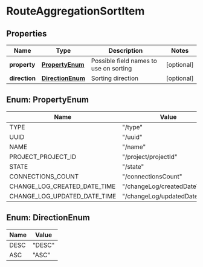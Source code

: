 

# RouteAggregationSortItem


## Properties

| Name | Type | Description | Notes |
|------------ | ------------- | ------------- | -------------|
|**property** | [**PropertyEnum**](#PropertyEnum) | Possible field names to use on sorting |  [optional] |
|**direction** | [**DirectionEnum**](#DirectionEnum) | Sorting direction |  [optional] |



## Enum: PropertyEnum

| Name | Value |
|---- | -----|
| TYPE | &quot;/type&quot; |
| UUID | &quot;/uuid&quot; |
| NAME | &quot;/name&quot; |
| PROJECT_PROJECT_ID | &quot;/project/projectId&quot; |
| STATE | &quot;/state&quot; |
| CONNECTIONS_COUNT | &quot;/connectionsCount&quot; |
| CHANGE_LOG_CREATED_DATE_TIME | &quot;/changeLog/createdDateTime&quot; |
| CHANGE_LOG_UPDATED_DATE_TIME | &quot;/changeLog/updatedDateTime&quot; |



## Enum: DirectionEnum

| Name | Value |
|---- | -----|
| DESC | &quot;DESC&quot; |
| ASC | &quot;ASC&quot; |



